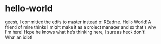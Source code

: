 
# hello-world  

geesh, I committed the edits to master instead of REadme.
Hello World!  A friend of mine thinks I might make it as a project 
manager and so that's why I'm here!  Hope he knows what he's thinking here, 
I sure as heck don't!  
What an idiot! 

